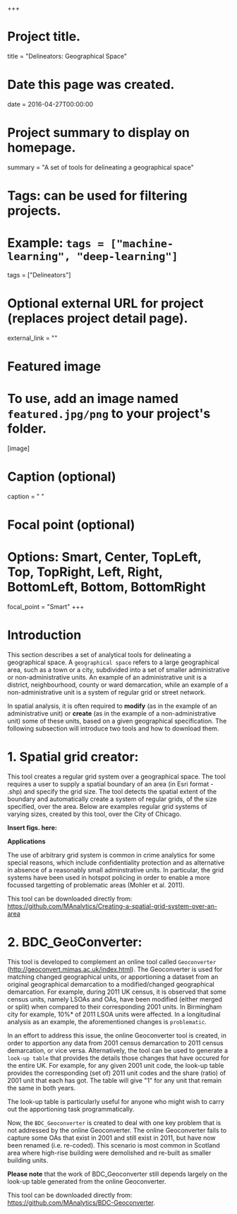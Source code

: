 +++
# Project title.
title = "Delineators: Geographical Space"

# Date this page was created.
date = 2016-04-27T00:00:00

# Project summary to display on homepage.
summary = "A set of tools for delineating a geographical space"

# Tags: can be used for filtering projects.
# Example: `tags = ["machine-learning", "deep-learning"]`
tags = ["Delineators"]

# Optional external URL for project (replaces project detail page).
external_link = ""

# Featured image
# To use, add an image named `featured.jpg/png` to your project's folder. 
[image]
  # Caption (optional)
  caption = " "
  
  # Focal point (optional)
  # Options: Smart, Center, TopLeft, Top, TopRight, Left, Right, BottomLeft, Bottom, BottomRight
  focal_point = "Smart"
+++

# Introduction

This section describes a set of analytical tools for delineating a geographical space. A `geographical space` refers to a large geographical area, such as a town or a  city, subdivided into a set of smaller administrative or non-administrative units.  An example of an administrative unit is a district, neighbourhood, county or ward demarcation, while an example of a non-administrative unit is a system of regular grid or street network.

In spatial analysis, it is often required to **modify** (as in the example of an administrative unit) or **create** (as in the example of a non-administrative unit) some of these units, based on a given geographical specification. The following subsection will introduce two tools and how to download them. 

# 1. Spatial grid creator: 
This tool creates a regular grid system over a geographical space. The tool requires a user to supply a spatial boundary of an area (in Esri format - .shp) and specify the grid size. The tool detects the spatial extent of the boundary and automatically create a system of regular grids, of the size specified, over the area. Below are examples regular grid systems of varying sizes, created by this tool, over the City of Chicago.

**Insert figs. here:**

**Applications**

The use of arbitrary grid system is common in crime analytics for some special reasons, which include confidentiality protection and as alternative in absence of a reasonably small adminstrative units. In particular, the grid systems have been used in hotspot policing in order to enable a more focussed targetting of problematic areas (Mohler et al. 2011).

This tool can be downloaded directly from: https://github.com/MAnalytics/Creating-a-spatial-grid-system-over-an-area   

# 2. BDC_GeoConverter: 

This tool is developed to complement an online tool called `Geoconverter` (http://geoconvert.mimas.ac.uk/index.html). The Geoconverter is used for matching changed geographical units, or apportioning a dataset from an original geographical demarcation to a modified/changed geographical demarcation. For example, during 2011 UK census, it is observed that some census units, namely LSOAs and OAs, have been modified (either merged or split) when compared to their corresponding 2001 units. In Birmingham city for example, 10%* of 2011 LSOA units were affected. In a longitudinal analysis as an example, the aforementioned changes is `problematic`. 

In an effort to address this issue, the online Geoconverter tool is created, in order to apportion any data from 2001 census demarcation to 2011 census demarcation, or vice versa. Alternatively, the tool can be used to generate a `look-up table` that provides the details those changes that have occured for the entire UK. For example, for any given 2001 unit code, the look-up table provides the corresponding (set of) 2011 unit codes and the share (ratio) of 2001 unit that each has got. The table will give "1" for any unit that remain the same in both years.  

The look-up table is particularly useful for anyone who might wish to carry out the apportioning task programmatically.

Now, the `BDC_Geoconverter` is created to deal with one key problem that is not addressed by the online Geoconverter. The online Geoconverter fails to capture some OAs that exist in 2001 and still exist in 2011, but have now been renamed (i.e. re-coded). This scenario is most common in Scotland area where high-rise building were demolished and re-built as smaller building units.

**Please note** that the work of BDC_Geoconverter still depends largely on the look-up table generated from the online Geoconverter.

This tool can be downloaded directly from: https://github.com/MAnalytics/BDC-Geoconverter.









